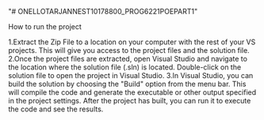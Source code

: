 "# ONELLOTARJANNEST10178800_PROG6221POEPART1" 

How to run the project

1.Extract the Zip File to a location on your computer with the rest of your VS projects. This will give you access to the project files and the solution file.
2.Once the project files are extracted, open Visual Studio and navigate to the location where the solution file (.sln) is located. Double-click on the solution file to open the project in Visual Studio.
3.In Visual Studio, you can build the solution by choosing the "Build" option from the menu bar. This will compile the code and generate the executable or other output specified in the project settings. After the project has built, you can run it to execute the code and see the results.


